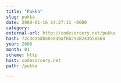 ```yaml
---
title: "Pukka"
slug: pukka
date: 2008-01-16 14:27:11 -0600
category: 
external-url: http://codesorcery.net/pukka
hash: 72c3da5db504039af6b2938243b58564
year: 2008
month: 01
scheme: http
host: codesorcery.net
path: /pukka

---
```




